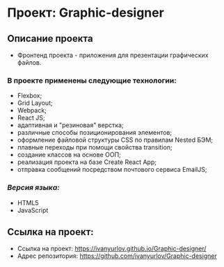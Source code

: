 # Проект: Graphic-designer
## Описание проекта
* Фронтенд проекта - приложения для презентации графических файлов.
### В проекте применены следующие технологии:
* Flexbox;
* Grid Layout;
* Webpack;
* React JS;
* адаптивная и "резиновая" верстка;
* различные способы позиционирования элементов;
* оформление файловой структуры CSS по правилам Nested БЭМ;
* плавные переходы при помощи свойства transition;
* создание классов на основе ООП;
* реализация проекта на базе Create React App;
* отправка сообщений посредством почтового сервиса EmailJS;
### *Версия языка:* 
* HTML5
* JavaScript
## Ссылка на проект:
* Ссылка на проект: https://ivanyurlov.github.io/Graphic-designer/
* Адрес репозитория: https://github.com/ivanyurlov/Graphic-designer